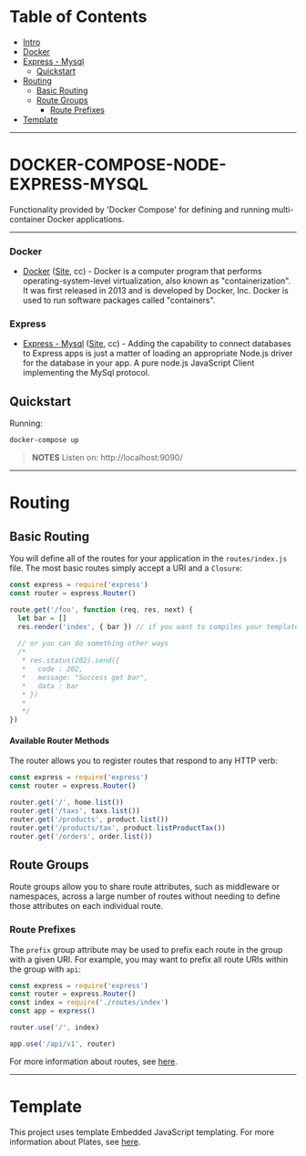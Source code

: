 # Table of Contents
- [Intro](#intro)
- [Docker](#docker)
- [Express - Mysql](#express)
    - [Quickstart](#quickstart)
- [Routing](#routing)
    - [Basic Routing](#basic-routing)
    - [Route Groups](#route-groups)
        - [Route Prefixes](#route-group-prefixes)
- [Template](#template) 

---

<a name="intro"></a>

# DOCKER-COMPOSE-NODE-EXPRESS-MYSQL

Functionality provided by 'Docker Compose' for defining and running multi-container Docker applications.

---

<a name='docker'></a>

### Docker

* [Docker][repo-docker] ([Site][website-docker], cc) - Docker is a computer program that performs operating-system-level virtualization, also known as "containerization". It was first released in 2013 and is developed by Docker, Inc. Docker is used to run software packages called "containers".

[repo-docker]: https://github.com/docker
[website-docker]: https://www.docker.com/

<a name='express'></a>

### Express

* [Express - Mysql][repo-express-mysql] ([Site][website-express-mysql], cc) - Adding the capability to connect databases to Express apps is just a matter of loading an appropriate Node.js driver for the database in your app. A pure node.js JavaScript Client implementing the MySql protocol.

[repo-express-mysql]: https://github.com/mysqljs/mysql
[website-express-mysql]: https://expressjs.com/en/guide/database-integration.html#mysql


<a name="quickstart"></a>

## Quickstart

Running:

```sh
docker-compose up

```
> **NOTES** Listen on: http://localhost:9090/

---

<a name="routing"></a>

# Routing

<a name="basic-routing"></a>

## Basic Routing


You will define all of the routes for your application in the `routes/index.js` file. The most basic routes simply accept a URI and a `Closure`:


```javascript
const express = require('express')
const router = express.Router()

route.get('/foo', function (req, res, next) {
  let bar = []
  res.render('index', { bar }) // if you want to compiles your template inserts locals there, and creates html or ejs file on views.
  
  // or you can do something other ways
  /*
   * res.status(202).send({
   *   code : 202,
   *   message: "Success get bar",
   *   data : bar
   * })
   *
   */
})
```

#### Available Router Methods

The router allows you to register routes that respond to any HTTP verb:

```javascript
const express = require('express')
const router = express.Router()

router.get('/', home.list())
router.get('/taxs', taxs.list())
router.get('/products', product.list())
router.get('/products/tax', product.listProductTax())
router.get('/orders', order.list())
```

<a name="route-groups"></a>

## Route Groups

Route groups allow you to share route attributes, such as middleware or namespaces, across a large number of routes without needing to define those attributes on each individual route.

<a name="route-group-prefixes"></a>

### Route Prefixes

The `prefix` group attribute may be used to prefix each route in the group with a given URI. For example, you may want to prefix all route URIs within the group with `api`:

```javascript
const express = require('express')
const router = express.Router()
const index = require('./routes/index')
const app = express()

router.use('/', index)

app.use('/api/v1', router)
```
For more information about routes, see [here](http://expressjs.com/en/guide/routing.html).

---

<a name="template"></a>
# Template

This project uses template Embedded JavaScript templating. For more information about Plates, see [here](http://ejs.co/).

